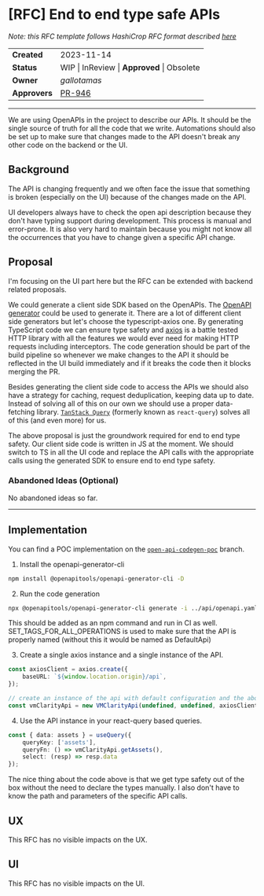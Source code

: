 # [RFC] End to end type safe APIs

*Note: this RFC template follows HashiCrop RFC format described [here](https://works.hashicorp.com/articles/rfc-template)*

|               |                                                             |
|---------------|-------------------------------------------------------------|
| **Created**   | 2023-11-14                                                  |
| **Status**    | WIP \| InReview \| **Approved** \| Obsolete                 |
| **Owner**     | *gallotamas*                                                |
| **Approvers** | [PR-946](https://github.com/openclarity/vmclarity/pull/946) |

---

We are using OpenAPIs in the project to describe our APIs. It should be the single source of truth for all the code that we write. Automations should also be set up to make sure that changes made to the API doesn't break any other code on the backend or the UI.

## Background

The API is changing frequently and we often face the issue that something is broken (especially on the UI) because of the changes made on the API.

UI developers always have to check the open api description because they don't have typing support during development. This process is manual and error-prone. It is also very hard to maintain because you might not know all the occurrences that you have to change given a specific API change.

## Proposal

I'm focusing on the UI part here but the RFC can be extended with backend related proposals.

We could generate a client side SDK based on the OpenAPIs. The [OpenAPI generator](https://openapi-generator.tech/) could be used to generate it. There are a lot of different client side generators but let's choose the typescript-axios one. By generating TypeScript code we can ensure type safety and [axios](https://github.com/axios/axios) is a battle tested HTTP library with all the features we would ever need for making HTTP requests including interceptors. The code generation should be part of the build pipeline so whenever we make changes to the API it should be reflected in the UI build immediately and if it breaks the code then it blocks merging the PR.

Besides generating the client side code to access the APIs we should also have a strategy for caching, request deduplication, keeping data up to date. Instead of solving all of this on our own we should use a proper data-fetching library. [`TanStack Query`](https://tanstack.com/query/v5/docs/react/overview) (formerly known as `react-query`) solves all of this (and even more) for us.

The above proposal is just the groundwork required for end to end type safety. Our client side code is written in JS at the moment. We should switch to TS in all the UI code and replace the API calls with the appropriate calls using the generated SDK to ensure end to end type safety.

### Abandoned Ideas (Optional)

No abandoned ideas so far.

---

## Implementation

You can find a POC implementation on the [`open-api-codegen-poc`](https://github.com/openclarity/vmclarity/tree/open-api-codegen-poc) branch.

1. Install the openapi-generator-cli

```sh
npm install @openapitools/openapi-generator-cli -D
```


2. Run the code generation

```sh
npx @openapitools/openapi-generator-cli generate -i ../api/openapi.yaml -g typescript-axios -o ./src/api/generated --openapi-normalizer SET_TAGS_FOR_ALL_OPERATIONS=VMClarity
```

This should be added as an npm command and run in CI as well.
SET_TAGS_FOR_ALL_OPERATIONS is used to make sure that the API is properly named (without this it would be named as DefaultApi)


3. Create a single axios instance and a single instance of the API.

```ts
const axiosClient = axios.create({
    baseURL: `${window.location.origin}/api`,
});

// create an instance of the api with default configuration and the above defined axios instance.
const vmClarityApi = new VMClarityApi(undefined, undefined, axiosClient);
```


4. Use the API instance in your react-query based queries.

```ts
const { data: assets } = useQuery({
    queryKey: ['assets'],
    queryFn: () => vmClarityApi.getAssets(),
    select: (resp) => resp.data
});
```
The nice thing about the code above is that we get type safety out of the box without the need to declare the types manually. I also don't have to know the path and parameters of the specific API calls.


## UX

This RFC has no visible impacts on the UX.

## UI

This RFC has no visible impacts on the UI.
